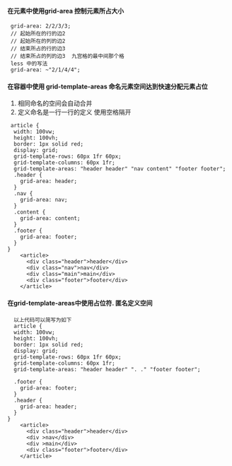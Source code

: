 #### 在元素中使用grid-area 控制元素所占大小

     grid-area: 2/2/3/3; 
     // 起始所在的行的边2 
     // 起始所在的列的边2 
     // 结束所占的行的边3 
     // 结束所占的列的边3  九宫格的最中间那个格
     less 中的写法 
     grid-area: ~"2/1/4/4";

#### 在容器中使用 grid-template-areas 命名元素空间达到快速分配元素占位

1.  相同命名的空间会自动合并
2.  定义命名是一行一行的定义 使用空格隔开

<!---->

     article {
      width: 100vw;
      height: 100vh;
      border: 1px solid red;
      display: grid;
      grid-template-rows: 60px 1fr 60px;
      grid-template-columns: 60px 1fr;
      grid-template-areas: "header header" "nav content" "footer footer";
      .header {
        grid-area: header;
      }
      .nav {
        grid-area: nav;
      }
      .content {
        grid-area: content;
      }
      .footer {
        grid-area: footer;
      }
    }
        <article>
          <div class="header">header</div>
          <div class="nav">nav</div>
          <div class="main">main</div>
          <div class="footer">footer</div>
        </article>

#### 在grid-template-areas中使用占位符. 匿名定义空间

      以上代码可以简写为如下
      article {
      width: 100vw;
      height: 100vh;
      border: 1px solid red;
      display: grid;
      grid-template-rows: 60px 1fr 60px;
      grid-template-columns: 60px 1fr;
      grid-template-areas: "header header" ". ." "footer footer";
      
      .footer {
        grid-area: footer;
      }
      .header {
        grid-area: header;
      }
    }
        <article>
          <div class="header">header</div>
          <div >nav</div>
          <div >main</div>
          <div class="footer">footer</div>
        </article>

